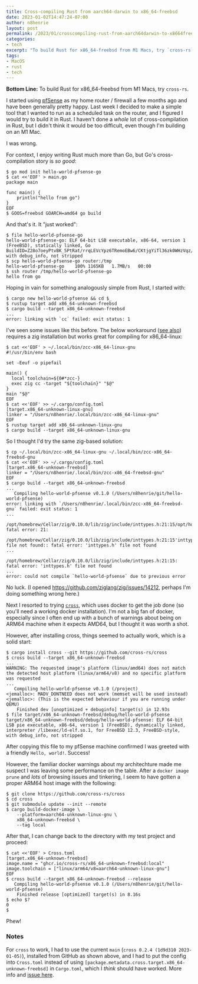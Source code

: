 ```yaml
---
title: Cross-compiling Rust from aarch64-darwin to x86_64-freebsd
date: 2023-01-02T14:47:24-07:00
author: n8henrie
layout: post
permalink: /2023/01/crosscompiling-rust-from-aarch64darwin-to-x8664freebsd/
categories:
- tech
excerpt: "To build Rust for x86_64-freebsd from M1 Macs, try `cross-rs`."
tags:
- MacOS
- rust
- tech
---
```

**Bottom Line:** To build Rust for x86_64-freebsd from M1 Macs, try `cross-rs`.
<!--more-->

I started using [pfSense][0] as my home router / firewall a few months ago and
have been generally pretty happy. Last week I decided to make a simple tool
that I wanted to run as a scheduled task on the router, and I figured I would
try to build it in Rust. I haven't done a *whole* lot of cross-compilation in
Rust, but I didn't think it would be too difficult, even though I'm building on
an M1 Mac.

I was wrong.

For context, I enjoy writing Rust much more than Go, but Go's cross-compilation
story is *so good*:

```console
$ go mod init hello-world-pfsense-go
$ cat <<'EOF' > main.go
package main

func main() {
	println("hello from go")
}
EOF
$ GOOS=freebsd GOARCH=amd64 go build
```

And that's it. It "just worked":

```console
$ file hello-world-pfsense-go
hello-world-pfsense-go: ELF 64-bit LSB executable, x86-64, version 1 (FreeBSD), statically linked, Go BuildID=Z28o7oeyPtvBK_5PtRat/rrqLEVcYpz6TRemoEBw6/CKtjgYiTl36zk0WHzVqz/8Zb3Xo6ZzG3NTDrESVXO, with debug_info, not stripped
$ scp hello-world-pfsense-go router:/tmp
hello-world-pfsense-go    100% 1165KB   1.7MB/s   00:00
$ ssh router /tmp/hello-world-pfsense-go
hello from go
```

Hoping in vain for something analogously simple from Rust, I started with:

```console
$ cargo new hello-world-pfsense && cd $_
$ rustup target add x86_64-unknown-freebsd
$ cargo build --target x86_64-unknown-freebsd
...
error: linking with `cc` failed: exit status: 1
```

I've seen some issues like this before. The below workaround ([see also][1])
requires a zig installation but works great for compiling for x86_64-linux:

```console
$ cat <<'EOF' > ~/.local/bin/zcc-x86_64-linux-gnu
#!/usr/bin/env bash

set -Eeuf -o pipefail

main() {
  local toolchain=${0#*zcc-}
  exec zig cc -target "${toolchain}" "$@"
}
main "$@"
EOF
$ cat <<'EOF' >> ~/.cargo/config.toml
[target.x86_64-unknown-linux-gnu]
linker = "/Users/n8henrie/.local/bin/zcc-x86_64-linux-gnu"
EOF
$ rustup target add x86_64-unknown-linux-gnu
$ cargo build --target x86_64-unknown-linux-gnu
```

So I thought I'd try the same zig-based solution:

```console
$ cp ~/.local/bin/zcc-x86_64-linux-gnu ~/.local/bin/zcc-x86_64-freebsd-gnu
$ cat <<'EOF' >> ~/.cargo/config.toml
[target.x86_64-unknown-freebsd]
linker = "/Users/n8henrie/.local/bin/zcc-x86_64-freebsd-gnu"
EOF
$ cargo build --target x86_64-unknown-freebsd
...
   Compiling hello-world-pfsense v0.1.0 (/Users/n8henrie/git/hello-world-pfsense)
error: linking with `/Users/n8henrie/.local/bin/zcc-x86_64-freebsd-gnu` failed: exit status: 1
...
          /opt/homebrew/Cellar/zig/0.10.0/lib/zig/include/inttypes.h:21:15/opt/homebrew/Cellar/zig/0.10.0/lib/zig/libunwind/src/config.h: fatal error: 21:
          /opt/homebrew/Cellar/zig/0.10.0/lib/zig/include/inttypes.h:21:15'inttypes.h' file not found:: fatal error: 'inttypes.h' file not found
...
          /opt/homebrew/Cellar/zig/0.10.0/lib/zig/include/inttypes.h:21:15: fatal error: 'inttypes.h' file not found
...
error: could not compile `hello-world-pfsense` due to previous error
```

No luck. (I opened <https://github.com/ziglang/zig/issues/14212>, perhaps I'm
doing something wrong here.)

Next I resorted to trying [`cross`][2], which uses docker to get the job done
(so you'll need a working docker installation). I'm not a big fan of docker,
especially since I often end up with a bunch of warnings about being on ARM64
machine when it expects AMD64, but I thought it was worth a shot.

However, after installing cross, things seemed to actually work, which is a
solid start:

```console
$ cargo install cross --git https://github.com/cross-rs/cross
$ cross build --target x86_64-unknown-freebsd
...
WARNING: The requested image's platform (linux/amd64) does not match the detected host platform (linux/arm64/v8) and no specific platform was requested
...
   Compiling hello-world-pfsense v0.1.0 (/project)
<jemalloc>: MADV_DONTNEED does not work (memset will be used instead)
<jemalloc>: (This is the expected behaviour if you are running under QEMU)
    Finished dev [unoptimized + debuginfo] target(s) in 12.93s
$ file target/x86_64-unknown-freebsd/debug/hello-world-pfsense
target/x86_64-unknown-freebsd/debug/hello-world-pfsense: ELF 64-bit LSB pie executable, x86-64, version 1 (FreeBSD), dynamically linked, interpreter /libexec/ld-elf.so.1, for FreeBSD 12.3, FreeBSD-style, with debug_info, not stripped
```

After copying this file to my pfSense machine confirmed I was greeted with a
friendly `Hello, world!`. Success!

However, the familiar docker warnings about my architechture made me suspect I
was leaving some performance on the table. After a `docker image prune` and
*lots* of browsing issues and tinkering, I seem to have gotten a proper ARM64
host image with the following:

```console
$ git clone https://github.com/cross-rs/cross
$ cd cross
$ git submodule update --init --remote
$ cargo build-docker-image \
    --platform=aarch64-unknown-linux-gnu \
    x86_64-unknown-freebsd \
    --tag local
```

After that, I can change back to the directory with my test project and
proceed:

```console
$ cat <<'EOF' > Cross.toml
[target.x86_64-unknown-freebsd]
image.name = "ghcr.io/cross-rs/x86_64-unknown-freebsd:local"
image.toolchain = ["linux/arm64/v8=aarch64-unknown-linux-gnu"]
EOF
$ cross build --target x86_64-unknown-freebsd --release
   Compiling hello-world-pfsense v0.1.0 (/Users/n8henrie/git/hello-world-pfsense)
    Finished release [optimized] target(s) in 8.16s
$ echo $?
0
$
```

Phew!

### Notes

For `cross` to work, I had to use the current `main` (`cross 0.2.4 (1d9d310
2023-01-05)`), installed from GitHub as shown above, and I had to put the
config into `Cross.toml` instead of using
`[package.metadata.cross.target.x86_64-unknown-freebsd]` in `Cargo.toml`, which
I *think* should have worked. More info and [issue here][3].

[0]: https://www.pfsense.org/
[1]: https://actually.fyi/posts/zig-makes-rust-cross-compilation-just-work/
[2]: https://github.com/cross-rs/cross/
[3]: https://github.com/cross-rs/cross/issues/1182
